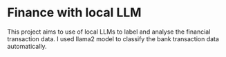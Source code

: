 # Finance with local LLM

This project aims to use of local LLMs to label and analyse the financial transaction data.
I used llama2 model to classify the bank transaction data automatically.
